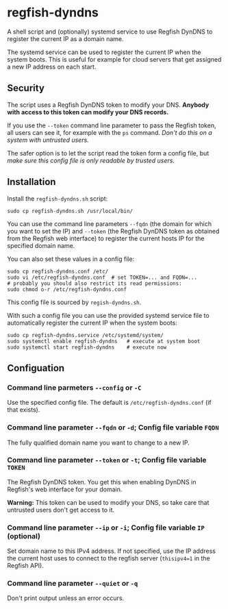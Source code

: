 # regfish-dyndns

A shell script and (optionally) systemd service to use Regfish DynDNS
to register the current IP as a domain name.

The systemd service can be used to register the current IP when the
system boots. This is useful for example for cloud servers that get
assigned a new IP address on each start.

## Security

The script uses a Regfish DynDNS token to modify your DNS. **Anybody
with access to this token can modify your DNS records.**

If you use the `--token` command line parameter to pass the Regfish
token, all users can see it, for example with the `ps` command.
*Don't do this on a system with untrusted users.*

The safer option is to let the script read the token form a config
file, but *make sure this config file is only readable by trusted users.*

## Installation

Install the `regfish-dyndns.sh` script:

    sudo cp regfish-dyndns.sh /usr/local/bin/

You can use the command line parameters `--fqdn` (the domain for which
you want to set the IP) and `--token` (the Regfish DynDNS token as
obtained from the Regfish web interface) to register the current hosts
IP for the specified domain name.

You can also set these values in a config file:

    sudo cp regfish-dyndns.conf /etc/
    sudo vi /etc/regfish-dyndns.conf  # set TOKEN=... and FQDN=...
    # probably you should also restrict its read permissions:
    sudo chmod o-r /etc/regfish-dyndns.conf

This config file is sourced by `regish-dyndns.sh`.

With such a config file you can use the provided systemd service file
to automatically register the current IP when the system boots:

    sudo cp regfish-dyndns.service /etc/systemd/system/
    sudo systemctl enable regfish-dyndns   # execute at system boot
    sudo systemctl start regfish-dyndns    # execute now

## Configuation

### Command line parmeters `--config` or `-C`

Use the specified config file. The default is `/etc/regfish-dyndns.conf`
(if that exists).

### Command line parameter `--fqdn` or `-d`; Config file variable `FQDN`

The fully qualified domain name you want to change to a new IP.

### Command line parameter `--token` or `-t`; Config file variable `TOKEN`

The Regfish DynDNS token. You get this when enabling DynDNS in Regfish's web
interface for your domain.

**Warning:** This token can be used to modify your DNS, so take care that
untrusted users don't get access to it.

### Command line parameter `--ip` or `-i`; Config file variable `IP` (optional)

Set domain name to this IPv4 address. If not specified, use the IP address
the current host uses to connect to the regfish server (`thisipv4=1` in the
Regfish API).

### Command line parameter `--quiet` or `-q`

Don't print output unless an error occurs.
